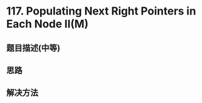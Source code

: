 # 117. Populating Next Right Pointers in Each Node II(M)


[]()


## 题目描述(中等)



## 思路



## 解决方法



###




